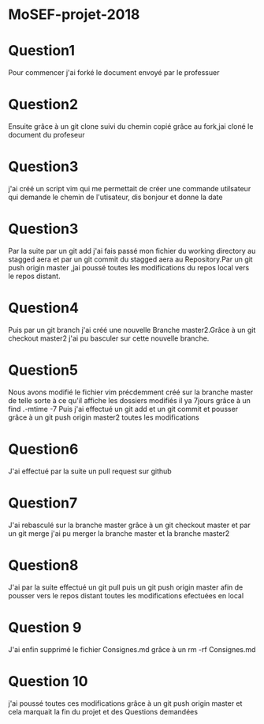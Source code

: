 # MoSEF-projet-2018

# Question1
Pour commencer j'ai forké le document  envoyé par le professuer

# Question2
Ensuite grâce à un git clone suivi du chemin copié grâce au fork,jai cloné le document du profeseur

# Question3
j'ai créé un script vim qui me permettait de créer une commande utilsateur qui demande le chemin de l'utisateur, dis bonjour et  donne la date

# Question3
Par la suite par un git add j'ai fais passé mon fichier du working directory au stagged aera et par un git commit du stagged aera au Repository.Par un git push origin master ,jai poussé toutes les modifications du repos local vers le repos distant.

# Question4
Puis par un git branch j'ai créé une nouvelle Branche master2.Grâce à un git checkout master2 j'ai pu basculer sur cette nouvelle branche.

# Question5
Nous avons modifié le fichier vim  précdemment créé sur la branche master de telle sorte à ce qu'il  affiche les dossiers modifiés il ya 7jours grâce à un find .-mtime -7
Puis j'ai effectué un git add et un git commit et pousser grâce à un git push origin master2 toutes les modifications

# Question6
J'ai effectué par la suite un pull request sur github

# Question7
J'ai rebasculé sur la branche master grâce à un git checkout master et par un git merge j'ai pu merger la branche master et la branche master2

# Question8
J'ai par la suite effectué un git pull puis un git push origin master afin de pousser vers le repos distant toutes les modifications efectuées en local

# Question 9
J'ai enfin supprimé le fichier Consignes.md grâce à un rm -rf Consignes.md

# Question 10
j'ai poussé toutes ces modifications grâce à un git push origin master et cela marquait la fin du projet et des Questions demandées
